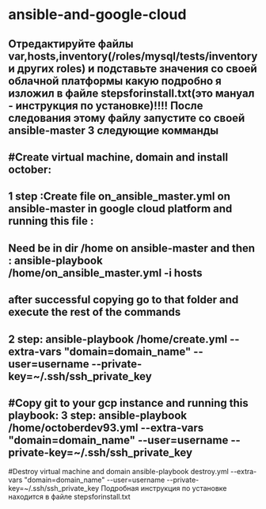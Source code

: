 # ansible-and-google-cloud

Отредактируйте файлы var,hosts,inventory(/roles/mysql/tests/inventory и других roles) и подставьте значения со своей облачной платформы какую подробно я изложил в файле stepsforinstall.txt(это мануал - инструкция по установке)!!!!
После следования этому файлу запустите со своей ansible-master 3 следующие комманды
----
#Create virtual machine, domain and install october:
----
1 step :Create file on_ansible_master.yml on ansible-master in google cloud platform
and running this file :
-----
Need be in dir /home on ansible-master and then :
ansible-playbook /home/on_ansible_master.yml -i hosts
---
after successful copying go to that folder and execute the rest of the commands
----
2 step:
ansible-playbook /home/create.yml --extra-vars "domain=domain_name" --user=username --private-key=~/.ssh/ssh_private_key
------------
#Copy git to your gcp instance and running this playbook:
3 step:
ansible-playbook /home/octoberdev93.yml --extra-vars "domain=domain_name" --user=username --private-key=~/.ssh/ssh_private_key
-------
#Destroy virtual machine and domain
ansible-playbook destroy.yml --extra-vars "domain=domain_name" --user=username --private-key=~/.ssh/ssh_private_key
 Подробная инструкция по установке находится в файле stepsforinstall.txt
